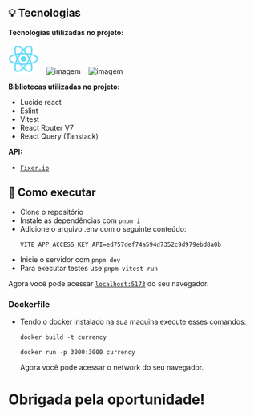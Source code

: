 
## 💡 Tecnologias

**Tecnologias utilizadas no projeto:**

<img src="https://raw.githubusercontent.com/devicons/devicon/master/icons/react/react-original.svg" width="60">&nbsp;
&nbsp;
<img src="https://cdn.iconscout.com/icon/free/png-512/typescript-1174965.png" alt="imagem" width="60">&nbsp;
&nbsp;
<img src="https://github.com/eduardacarvalho00/test-gobots/assets/99972177/9b055446-699d-4171-b75a-34e5c6ed87b2" alt="imagem" width="63">
&nbsp;


**Bibliotecas utilizadas no projeto:**
- Lucide react
- Eslint
- Vitest
- React Router V7
- React Query (Tanstack)

**API:**
- [`Fixer.io`](https://fixer.io/documentation)


## 🚀 Como executar

- Clone o repositório
- Instale as dependências com `pnpm i`
- Adicione o arquivo .env com o seguinte conteúdo:
  ```
  VITE_APP_ACCESS_KEY_API=ed757def74a594d7352c9d979ebd8a0b
  ```
- Inicie o servidor com `pnpm dev`
- Para executar testes use `pnpm vitest run`

Agora você pode acessar [`localhost:5173`](http://localhost:5173) do seu
navegador.

### Dockerfile

- Tendo o docker instalado na sua maquina execute esses comandos:
  
  ```
  docker build -t currency
  ```
  ```
  docker run -p 3000:3000 currency
  ```
  Agora você pode acessar o network do seu navegador.

# Obrigada pela oportunidade!

